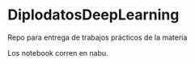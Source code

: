 # DiplodatosDeepLearning
Repo para entrega de trabajos prácticos de la materia

Los notebook corren en nabu.
